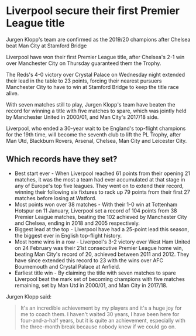 # Liverpool secure their first Premier League title

Jurgen Klopp's team are confirmed as the 2019/20 champions after Chelsea beat Man City at Stamford Bridge

Liverpool have won their first Premier League title, after Chelsea's 2-1 win over Manchester City on Thursday guaranteed them the Trophy.

The Reds's 4-0 victory over Crystal Palace on Wednesday night extended their lead in the table to 23 points, forcing their nearest pursuers Manchester City to have to win at Stamford Bridge to keep the title race alive.

With seven matches still to play, Jurgen Klopp's team have beaten the record for winning a title with five matches to spare, which was jointly held by Manchester United in 2000/01, and Man City's 2017/18 side.

Liverpool, who ended a 30-year wait to be England's top-flight champions for the 19th time, will become the seventh club to lift the PL Trophy, after Man Utd, Blackburn Rovers, Arsenal, Chelsea, Man City and Leicester City.

## Which records have they set?

* Best start ever - When Liverpool reached 61 points from their opening 21 matches, it was the most a team had ever accumulated at that stage in any of Europe's top five leagues. They went on to extend their record, winning their following six fixtures to rack up 79 points from their first 27 matches before losing at Watford.
* Most points won over 38 matches - With their 1-0 win at Tottenham Hotspur on 11 January, Liverpool set a record of 104 points from 38 Premier League matches, beating the 102 achieved by Manchester City and Chelsea, ending in 2018 and 2005 respectively.
* Biggest lead at the top - Liverpool have had a 25-point lead this season, the biggest ever in English top-flight history.
* Most home wins in a row - Liverpool's 3-2 victory over West Ham United on 24 February was their 21st consecutive Premier League home win, beating Man City's record of 20, achieved between 2011 and 2012. They have since extended this record to 23 with the wins over AFC Bournemouth and Crystal Palace at Anfield.
* Earliest title win - By claiming the title with seven matches to spare Liverpool beat the mark set of becoming champions with five matches remaining, set by Man Utd in 2000/01, and Man City in 2017/18.

Jurgen Klopp said:
> It's an incredible achievement by my players and it's a huge joy for me to coach them.
> I haven't waited 30 years, I have been here for four-and-a-half years, but it is quite an achievement, especially with the three-month break because nobody knew if we could go on.
